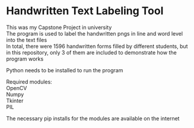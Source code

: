 # Handwritten Text Labeling Tool
This was my Capstone Project in university  
The program is used to label the handwritten pngs in line and word level into the text files  
In total, there were 1596 handwritten forms filled by different students, but in this repository, only 3 of them are included to demonstrate how the program works  

Python needs to be installed to run the program  

Required modules:  
OpenCV  
Numpy  
Tkinter  
PIL  

The necessary pip installs for the modules are available on the internet
